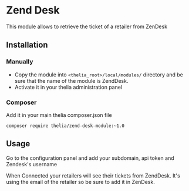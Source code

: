 # Zend Desk

This module allows to retrieve the ticket of a retailer from ZenDesk

## Installation

### Manually

* Copy the module into ```<thelia_root>/local/modules/``` directory and be sure that the name of the module is ZendDesk.
* Activate it in your thelia administration panel

### Composer

Add it in your main thelia composer.json file

```
composer require thelia/zend-desk-module:~1.0
```

## Usage

Go to the configuration panel and add your subdomain, api token and Zendesk's username

When Connected your retailers will see their tickets from ZendDesk.
It's using the email of the retailer so be sure to add it in ZenDesk.